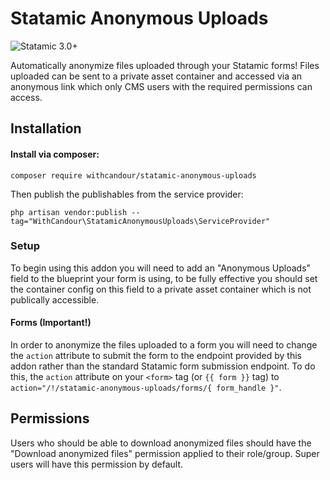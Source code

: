 # Statamic Anonymous Uploads 

![Statamic 3.0+](https://img.shields.io/badge/Statamic-3.0+-FF269E?style=for-the-badge&link=https://statamic.com)

Automatically anonymize files uploaded through your Statamic forms! Files uploaded can be sent to a private asset container and accessed via an anonymous link which only CMS users with the required permissions can access.

## Installation

#### Install via composer:
```
composer require withcandour/statamic-anonymous-uploads
```
Then publish the publishables from the service provider:
```
php artisan vendor:publish --tag="WithCandour\StatamicAnonymousUploads\ServiceProvider"
```
### Setup
To begin using this addon you will need to add an "Anonymous Uploads" field to the blueprint your form is using, to be fully effective you should set the container config on this field to a private asset container which is not publically accessible.

#### Forms (Important!)
In order to anonymize the files uploaded to a form you will need to change the `action` attribute to submit the form to the endpoint provided by this addon rather than the standard Statamic form submission endpoint. To do this, the `action` attribute on your `<form>` tag (or `{{ form }}` tag) to `action="/!/statamic-anonymous-uploads/forms/{ form_handle }"`.

## Permissions
Users who should be able to download anonymized files should have the "Download anonymized files" permission applied to their role/group. Super users will have this permission by default.


